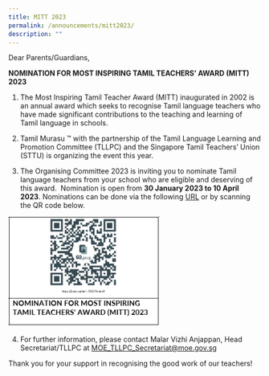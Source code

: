 ```yaml
---
title: MITT 2023
permalink: /announcements/mitt2023/
description: ""
---
```

Dear Parents/Guardians,  
  
**NOMINATION FOR MOST INSPIRING TAMIL TEACHERS’ AWARD (MITT) 2023**  

1. The Most Inspiring Tamil Teacher Award (MITT) inaugurated in 2002 is an annual award which seeks to recognise Tamil language teachers who have made significant contributions to the teaching and learning of Tamil language in schools.

2. Tamil Murasu ™ with the partnership of the Tamil Language Learning and Promotion Committee (TLLPC) and the Singapore Tamil Teachers’ Union (STTU) is organizing the event this year.

3. The Organising Committee 2023 is inviting you to nominate Tamil language teachers from your school who are eligible and deserving of this award.&nbsp; Nomination is open from&nbsp;**30 January 2023 to 10 April 2023**.&nbsp;Nominations can be done via the following&nbsp;[URL](https://go.gov.sg/mitt-2023-form-el)&nbsp;or by scanning the QR code below.

<img src="/images/MITT.png" style="width:60%">

4. For further information, please contact Malar Vizhi Anjappan, Head Secretariat/TLLPC at MOE_TLLPC_Secretariat@moe.gov.sg

Thank you for your support in recognising the good work of our teachers!